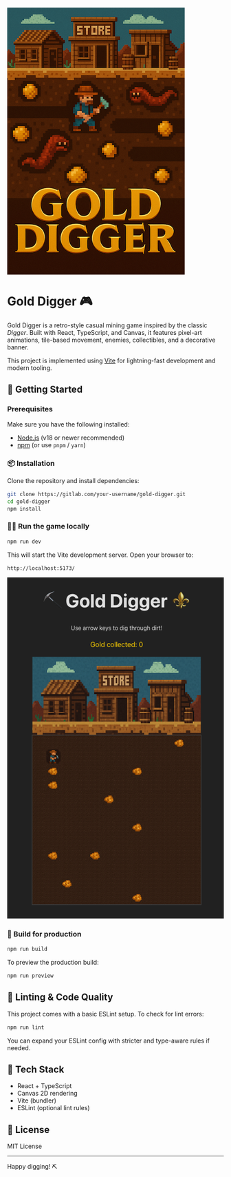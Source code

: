 ![GoldDiggerTitleScreen.png](public/GoldDiggerTitleScreen.png)
# Gold Digger 🎮

Gold Digger is a retro-style casual mining game inspired by the classic *Digger*. Built with React, TypeScript, and Canvas, it features pixel-art animations, tile-based movement, enemies, collectibles, and a decorative banner.

This project is implemented using [Vite](https://vitejs.dev/) for lightning-fast development and modern tooling.
## 🚀 Getting Started

### Prerequisites

Make sure you have the following installed:

- [Node.js](https://nodejs.org/) (v18 or newer recommended)
- [npm](https://www.npmjs.com/) (or use `pnpm` / `yarn`)

### 📦 Installation

Clone the repository and install dependencies:

```bash
git clone https://gitlab.com/your-username/gold-digger.git
cd gold-digger
npm install
```

### 🏃‍♂️ Run the game locally

```bash
npm run dev
```

This will start the Vite development server. Open your browser to:

```
http://localhost:5173/
```
![Gold-Digger-In-Action.png](public/Gold-Digger-In-Action.png)
### 🔨 Build for production

```bash
npm run build
```

To preview the production build:

```bash
npm run preview
```

## 🧪 Linting & Code Quality

This project comes with a basic ESLint setup. To check for lint errors:

```bash
npm run lint
```

You can expand your ESLint config with stricter and type-aware rules if needed.

## 🧩 Tech Stack

- React + TypeScript
- Canvas 2D rendering
- Vite (bundler)
- ESLint (optional lint rules)

## 📝 License

MIT License

---
Happy digging! ⛏️
